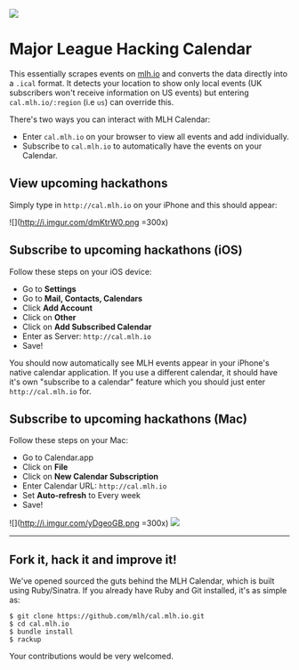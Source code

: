 ![](http://i.imgur.com/FzS2zfM.png)

# Major League Hacking Calendar

This essentially scrapes events on [mlh.io](http://mlh.io) and converts the data directly into a `.ical` format. It detects your location to show only local events (UK subscribers won't receive information on US events) but entering `cal.mlh.io/:region` (i.e `us`) can override this.

There's two ways you can interact with MLH Calendar:
- Enter `cal.mlh.io` on your browser to view all events and add individually.
- Subscribe to `cal.mlh.io` to automatically have the events on your Calendar.

## View upcoming hackathons
Simply type in `http://cal.mlh.io` on your iPhone and this should appear:

![](http://i.imgur.com/dmKtrW0.png =300x)


## Subscribe to upcoming hackathons (iOS)

Follow these steps on your iOS device:

- Go to **Settings**
- Go to **Mail, Contacts, Calendars**
- Click **Add Account**
- Click on **Other**
- Click on **Add Subscribed Calendar**
- Enter as Server: `http://cal.mlh.io`
- Save!

You should now automatically see MLH events appear in your iPhone's native calendar application. If you use a different calendar, it should have it's own "subscribe to a calendar" feature which you should just enter `http://cal.mlh.io` for.


## Subscribe to upcoming hackathons (Mac)

Follow these steps on your Mac:

- Go to Calendar.app
- Click on **File**
- Click on **New Calendar Subscription**
- Enter Calendar URL: `http://cal.mlh.io`
- Set **Auto-refresh** to Every week
- Save!

![](http://i.imgur.com/yDgeoGB.png =300x)
![](http://i.imgur.com/j4x4rKv.png)

-----

## Fork it, hack it and improve it!
We've opened sourced the guts behind the MLH Calendar, which is built using Ruby/Sinatra. If you already have Ruby and Git installed, it's as simple as:

```
$ git clone https://github.com/mlh/cal.mlh.io.git
$ cd cal.mlh.io
$ bundle install
$ rackup
```

Your contributions would be very welcomed.